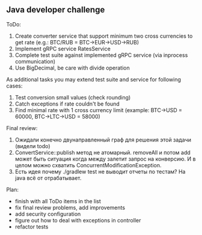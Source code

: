 ## Java developer challenge ##

ToDo:
1. Create converter service that support minimum two cross currencies to get rate (e.g.: BTC/RUB = BTC->EUR->USD->RUB)
2. Implement gRPC service RatesService
3. Complete test suite against implemented gRPC service (via inprocess communication)
4. Use BigDecimal, be care with divide operation

As additional tasks you may extend test suite and service for following cases:
1. Test conversion small values (check rounding)
2. Catch exceptions if rate couldn't be found
3. Find minimal rate with 1 cross currency limit (example: BTC->USD = 60000, BTC->LTC->USD = 58000)

Final review:
1. Ожидали конечно двунаправленный граф для решения этой задачи (видели todo)
2. ConvertService::publish метод не атомарный. removeAll и потом add может быть ситуация когда между залетит запрос на конверсию. И в целом можно схватить ConcurrentModificationException.
3. Есть идея почему ./gradlew test не выводит отчеты по тестам? На java всё от отрабатывает.

Plan:
- finish with all ToDo items in the list
- fix final review problems, add improvements
- add security configuration
- figure out how to deal with exceptions in controller 
- refactor tests